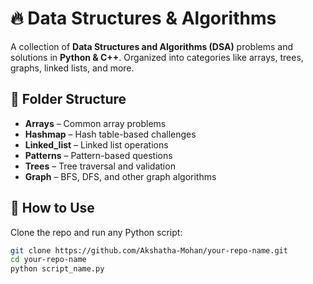 # 🔥 Data Structures & Algorithms  

A collection of **Data Structures and Algorithms (DSA)** problems and solutions in **Python & C++**. Organized into categories like arrays, trees, graphs, linked lists, and more.  

## 📂 Folder Structure  
- **Arrays** – Common array problems  
- **Hashmap** – Hash table-based challenges  
- **Linked_list** – Linked list operations  
- **Patterns** – Pattern-based questions  
- **Trees** – Tree traversal and validation  
- **Graph** – BFS, DFS, and other graph algorithms   

## 🚀 How to Use  
Clone the repo and run any Python script:  
```bash
git clone https://github.com/Akshatha-Mohan/your-repo-name.git
cd your-repo-name
python script_name.py
